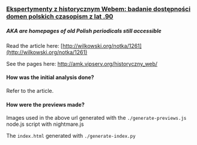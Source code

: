 ### [Ekspertymenty z historycznym Webem: badanie dostępności domen polskich czasopism z lat .90](http://wilkowski.org/notka/1261)
##### *AKA are homepages of old Polish periodicals still accessible*

Read the article here: [http://wilkowski.org/notka/1261](http://wilkowski.org/notka/1261)

See the pages here: http://amk.vipserv.org/historyczny_web/

#### How was the initial analysis done?
Refer to the article.

#### How were the previews made?
Images used in the above url generated with the ``./generate-previews.js`` node.js script with nightmare.js

The ``index.html`` generated with ``./generate-index.py``

